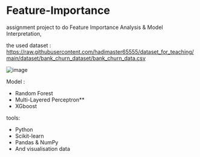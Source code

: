 # Feature-Importance
assignment project to do Feature Importance Analysis & Model Interpretation, 


the used dataset : https://raw.githubusercontent.com/hadimaster65555/dataset_for_teaching/main/dataset/bank_churn_dataset/bank_churn_data.csv



![image](https://github.com/user-attachments/assets/8b248d4c-4815-4bbb-a718-07c21cb55b50)

Model : 
* Random Forest
* Multi-Layered Perceptron**
* XGboost

  
tools: 

* Python
* Scikit-learn
* Pandas & NumPy
* And visualisation data
